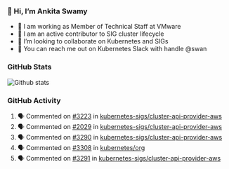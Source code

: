 ### 👋 Hi, I’m Ankita Swamy 

- 💼 I am working as Member of Technical Staff at VMware
- 👀 I am an active contributor to SIG cluster lifecycle 
- 💞️ I’m looking to collaborate on Kubernetes and SIGs
- 💬 You can reach me out on Kubernetes Slack with handle @swan

### GitHub Stats
![Github stats](https://github-readme-stats.vercel.app/api?username=Ankitasw&count_private=true&show_icons=true&theme=tokyonight)

### GitHub Activity 
<!--START_SECTION:activity-->
1. 🗣 Commented on [#3223](https://github.com/kubernetes-sigs/cluster-api-provider-aws/issues/3223) in [kubernetes-sigs/cluster-api-provider-aws](https://github.com/kubernetes-sigs/cluster-api-provider-aws)
2. 🗣 Commented on [#2029](https://github.com/kubernetes-sigs/cluster-api-provider-aws/issues/2029) in [kubernetes-sigs/cluster-api-provider-aws](https://github.com/kubernetes-sigs/cluster-api-provider-aws)
3. 🗣 Commented on [#3290](https://github.com/kubernetes-sigs/cluster-api-provider-aws/issues/3290) in [kubernetes-sigs/cluster-api-provider-aws](https://github.com/kubernetes-sigs/cluster-api-provider-aws)
4. 🗣 Commented on [#3308](https://github.com/kubernetes/org/issues/3308) in [kubernetes/org](https://github.com/kubernetes/org)
5. 🗣 Commented on [#3291](https://github.com/kubernetes-sigs/cluster-api-provider-aws/issues/3291) in [kubernetes-sigs/cluster-api-provider-aws](https://github.com/kubernetes-sigs/cluster-api-provider-aws)
<!--END_SECTION:activity-->
